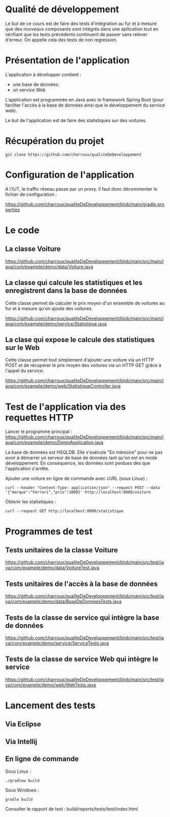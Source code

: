 # Qualité de développement

Le but de ce cours est de faire des tests d'intégration au fur et à mesure que des nouveaux composants sont intégrés dans une apllication 
tout en vérifiant que les tests précédents continuent de passer sans relever d'erreur. 
On appelle cela des tests de non regression.

# Présentation de l'application

L'application à développer contient : 

- une base de données.
- un service Web

L'application est programmée en Java avec le framework Spring Boot (pour faciliter l'accès à la base de données ainsi 
que le développement du service web).

Le but de l'application est de faire des statistiques sur des voitures.

# Récupération du projet 

```
git clone https://github.com/charroux/qualiteDeDeveloppement
```

# Configuration de l'application

A l'IUT, le traffic réseau passe par un proxy. Il faut donc décommenter le fichier de configuration : 

https://github.com/charroux/qualiteDeDeveloppement/blob/main/gradle.properties

# Le code 

## La classe Voiture

https://github.com/charroux/qualiteDeDeveloppement/blob/main/src/main/java/com/example/demo/data/Voiture.java

## La classe qui calcule les statistiques et les enregistrent dans la base de données

Cette classe permet de calculer le prix moyen d'un ensemble de voitures au fur et à mesure qu'on ajoute des voitures.

https://github.com/charroux/qualiteDeDeveloppement/blob/main/src/main/java/com/example/demo/service/Statistique.java

## La clase qui expose le calcule des statistiques sur le Web

Cette classe permet tout simplement d'ajouter une voiture via un HTTP POST et de récupérer le prix moyen des voitures via un HTTP GET grâce à l'appel du service.

https://github.com/charroux/qualiteDeDeveloppement/blob/main/src/main/java/com/example/demo/web/StatistiqueController.java

# Test de l'application via des requettes HTTP

Lancer le programme principal : https://github.com/charroux/qualiteDeDeveloppement/blob/main/src/main/java/com/example/demo/DemoApplication.java

La base de données est HSQLDB. Elle s'exécute "En mémoire" pour ne pas avoir à démarrer un serveur de base de données tant qu'on est en mode développement.
En conséquence, les données sont perdues dès que l'application s'arrête.

Ajouter une voiture en ligne de commande avec cURL (sous Linux) : 

```
curl --header "Content-Type: application/json" --request POST --data '{"marque":"Ferrari","prix":1000}' http://localhost:8080/voiture
```

Obtenir les statistiques : 

```
curl --request GET http://localhost:8080/statistique
```

# Programmes de test

## Tests unitaires de la classe Voiture

https://github.com/charroux/qualiteDeDeveloppement/blob/main/src/test/java/com/example/demo/data/VoitureTest.java

## Tests unitaires de l'accès à la base de données

https://github.com/charroux/qualiteDeDeveloppement/blob/main/src/test/java/com/example/demo/data/BaseDeDonneesTests.java

## Tests de la classe de service qui intègre la base de données

https://github.com/charroux/qualiteDeDeveloppement/blob/main/src/test/java/com/example/demo/service/ServiceTests.java

## Tests de la classe de service Web qui intègre le service

https://github.com/charroux/qualiteDeDeveloppement/blob/main/src/test/java/com/example/demo/web/WebTests.java

# Lancement des tests

## Via Eclipse

## Via Intellij

## En ligne de commande

Sous Linux :

```
./gradlew build
```

Sous Windows : 

```
gradle build
```

Consulter le rapport de test : build/reports/tests/test/index.html
